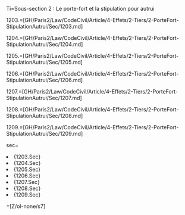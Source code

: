 Ti=Sous-section 2 : Le porte-fort et la stipulation pour autrui

1203.=[GH/Paris2/Law/CodeCivil/Article/4-Effets/2-Tiers/2-PorteFort-StipulationAutrui/Sec/1203.md]

1204.=[GH/Paris2/Law/CodeCivil/Article/4-Effets/2-Tiers/2-PorteFort-StipulationAutrui/Sec/1204.md]

1205.=[GH/Paris2/Law/CodeCivil/Article/4-Effets/2-Tiers/2-PorteFort-StipulationAutrui/Sec/1205.md]

1206.=[GH/Paris2/Law/CodeCivil/Article/4-Effets/2-Tiers/2-PorteFort-StipulationAutrui/Sec/1206.md]

1207.=[GH/Paris2/Law/CodeCivil/Article/4-Effets/2-Tiers/2-PorteFort-StipulationAutrui/Sec/1207.md]

1208.=[GH/Paris2/Law/CodeCivil/Article/4-Effets/2-Tiers/2-PorteFort-StipulationAutrui/Sec/1208.md]

1209.=[GH/Paris2/Law/CodeCivil/Article/4-Effets/2-Tiers/2-PorteFort-StipulationAutrui/Sec/1209.md]

sec=<ol-none><li>{1203.Sec}</li><li>{1204.Sec}</li><li>{1205.Sec}</li><li>{1206.Sec}</li><li>{1207.Sec}</li><li>{1208.Sec}</li><li>{1209.Sec}</li></ol>

=[Z/ol-none/s7]